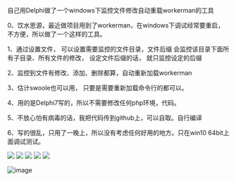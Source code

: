 自己用Delphi做了一个windows下监控文件修改自动重载workerman的工具

0、饮水思源，最近做项目用到了workerman，在windows下调试经常要重启，不方便，所以做了一个这样的工具。

1、通过设置文件， 可以设置需要监控的文件目录，文件后缀
会监控该目录下面所有子目录、所有文件的修改，
设定文件后缀的话， 就只监控设定的后缀

2、监控到文件有修改、添加、删除都算，自动重新加载workerman

3、估计swoole也可以用， 只要是需要重新加载命令行的都可以。

4、用的是Delphi7写的，所以不需要修改任何php环境，代码。

5、不放心怕有病毒的话，我把代码传到github上，可以自取。自行编译

6、写的很乱，只用了一晚上，所以没有考虑任何好用的地方。只在win10 64bit上面调试测试。

<img src="http://f.zerolone.com/workermanHelper/01.png">
<img src="http://f.zerolone.com/workermanHelper/02.png">
<img src="http://f.zerolone.com/workermanHelper/03.png">
<img src="http://f.zerolone.com/workermanHelper/04.png">
<img src="http://f.zerolone.com/workermanHelper/05.png">

![image](http://f.zerolone.com/workermanHelper/01.png)
